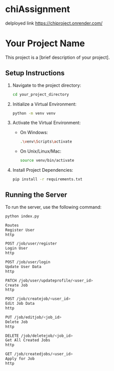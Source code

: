 # chiAssignment


delployed link  https://chiproject.onrender.com/

# Your Project Name

This project is a [brief description of your project].

## Setup Instructions

1. Navigate to the project directory:

    ```bash
    cd your_project_directory
    ```

2. Initialize a Virtual Environment:

    ```bash
    python -m venv venv
    ```

3. Activate the Virtual Environment:

    - On Windows:

        ```bash
        .\venv\Scripts\activate
        ```

    - On Unix/Linux/Mac:

        ```bash
        source venv/bin/activate
        ```

4. Install Project Dependencies:

    ```bash
    pip install -r requirements.txt
    ```

## Running the Server

To run the server, use the following command:

```bash
python index.py

Routes
Register User
http

POST /job/user/register
Login User
http

POST /job/user/login
Update User Data
http

PATCH /job/user/updateprofile/<user_id>
Create Job
http

POST /job/createjob/<user_id>
Edit Job Data
http

PUT /job/editjob/<job_id>
Delete Job
http

DELETE /job/deletejob/<job_id>
Get All Created Jobs
http

GET /job/createdjobs/<user_id>
Apply for Job
http
